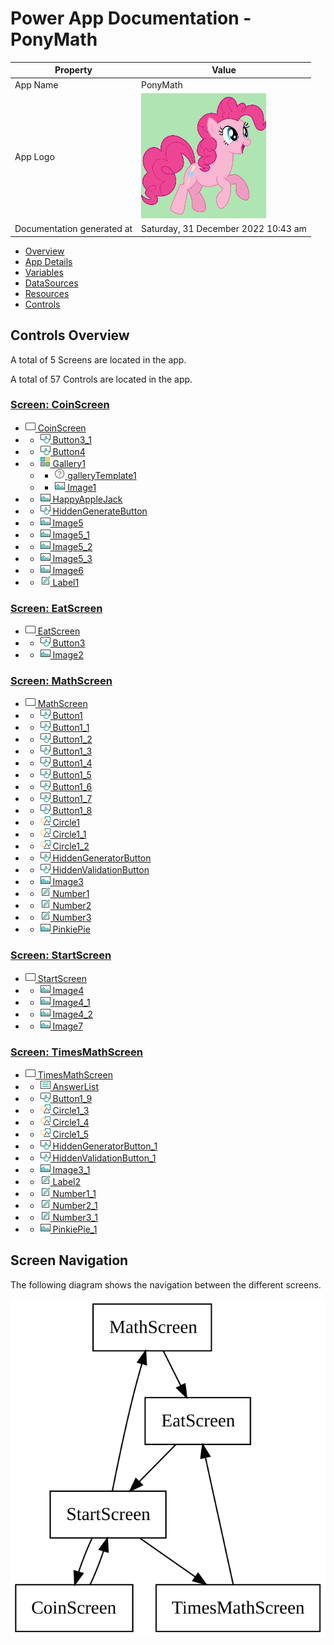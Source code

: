 ﻿# Power App Documentation \- PonyMath

| Property                   | Value                               |
| -------------------------- | ----------------------------------- |
| App Name                   | PonyMath                            |
| App Logo                   | ![App Logo](resources/appLogo.png)  |
| Documentation generated at | Saturday, 31 December 2022 10:43 am |

- [Overview](index-PonyMath.md)
- [App Details](appdetails-PonyMath.md)
- [Variables](variables-PonyMath.md)
- [DataSources](datasources-PonyMath.md)
- [Resources](resources-PonyMath.md)
- [Controls](controls-PonyMath.md)

## Controls Overview

A total of 5 Screens are located in the app.

A total of 57 Controls are located in the app.

### [Screen: CoinScreen](screen-CoinScreen-PonyMath.md)

- [![screen](resources/screen.png) CoinScreen](screen-CoinScreen-PonyMath.md)
- - [![button](resources/button.png) Button3\_1](screen-CoinScreen-PonyMath.md)
- - [![button](resources/button.png) Button4](screen-CoinScreen-PonyMath.md)
- - [![gallery](resources/gallery.png) Gallery1](screen-CoinScreen-PonyMath.md)
  - - [![galleryTemplate](resources/galleryTemplate.png) galleryTemplate1](screen-CoinScreen-PonyMath.md)
  - - [![image](resources/image.png) Image1](screen-CoinScreen-PonyMath.md)
- - [![image](resources/image.png) HappyAppleJack](screen-CoinScreen-PonyMath.md)
- - [![button](resources/button.png) HiddenGenerateButton](screen-CoinScreen-PonyMath.md)
- - [![image](resources/image.png) Image5](screen-CoinScreen-PonyMath.md)
- - [![image](resources/image.png) Image5\_1](screen-CoinScreen-PonyMath.md)
- - [![image](resources/image.png) Image5\_2](screen-CoinScreen-PonyMath.md)
- - [![image](resources/image.png) Image5\_3](screen-CoinScreen-PonyMath.md)
- - [![image](resources/image.png) Image6](screen-CoinScreen-PonyMath.md)
- - [![label](resources/label.png) Label1](screen-CoinScreen-PonyMath.md)

### [Screen: EatScreen](screen-EatScreen-PonyMath.md)

- [![screen](resources/screen.png) EatScreen](screen-EatScreen-PonyMath.md)
- - [![button](resources/button.png) Button3](screen-EatScreen-PonyMath.md)
- - [![image](resources/image.png) Image2](screen-EatScreen-PonyMath.md)

### [Screen: MathScreen](screen-MathScreen-PonyMath.md)

- [![screen](resources/screen.png) MathScreen](screen-MathScreen-PonyMath.md)
- - [![button](resources/button.png) Button1](screen-MathScreen-PonyMath.md)
- - [![button](resources/button.png) Button1\_1](screen-MathScreen-PonyMath.md)
- - [![button](resources/button.png) Button1\_2](screen-MathScreen-PonyMath.md)
- - [![button](resources/button.png) Button1\_3](screen-MathScreen-PonyMath.md)
- - [![button](resources/button.png) Button1\_4](screen-MathScreen-PonyMath.md)
- - [![button](resources/button.png) Button1\_5](screen-MathScreen-PonyMath.md)
- - [![button](resources/button.png) Button1\_6](screen-MathScreen-PonyMath.md)
- - [![button](resources/button.png) Button1\_7](screen-MathScreen-PonyMath.md)
- - [![button](resources/button.png) Button1\_8](screen-MathScreen-PonyMath.md)
- - [![circle](resources/circle.png) Circle1](screen-MathScreen-PonyMath.md)
- - [![circle](resources/circle.png) Circle1\_1](screen-MathScreen-PonyMath.md)
- - [![circle](resources/circle.png) Circle1\_2](screen-MathScreen-PonyMath.md)
- - [![button](resources/button.png) HiddenGeneratorButton](screen-MathScreen-PonyMath.md)
- - [![button](resources/button.png) HiddenValidationButton](screen-MathScreen-PonyMath.md)
- - [![image](resources/image.png) Image3](screen-MathScreen-PonyMath.md)
- - [![label](resources/label.png) Number1](screen-MathScreen-PonyMath.md)
- - [![label](resources/label.png) Number2](screen-MathScreen-PonyMath.md)
- - [![label](resources/label.png) Number3](screen-MathScreen-PonyMath.md)
- - [![image](resources/image.png) PinkiePie](screen-MathScreen-PonyMath.md)

### [Screen: StartScreen](screen-StartScreen-PonyMath.md)

- [![screen](resources/screen.png) StartScreen](screen-StartScreen-PonyMath.md)
- - [![image](resources/image.png) Image4](screen-StartScreen-PonyMath.md)
- - [![image](resources/image.png) Image4\_1](screen-StartScreen-PonyMath.md)
- - [![image](resources/image.png) Image4\_2](screen-StartScreen-PonyMath.md)
- - [![image](resources/image.png) Image7](screen-StartScreen-PonyMath.md)

### [Screen: TimesMathScreen](screen-TimesMathScreen-PonyMath.md)

- [![screen](resources/screen.png) TimesMathScreen](screen-TimesMathScreen-PonyMath.md)
- - [![listbox](resources/listbox.png) AnswerList](screen-TimesMathScreen-PonyMath.md)
- - [![button](resources/button.png) Button1\_9](screen-TimesMathScreen-PonyMath.md)
- - [![circle](resources/circle.png) Circle1\_3](screen-TimesMathScreen-PonyMath.md)
- - [![circle](resources/circle.png) Circle1\_4](screen-TimesMathScreen-PonyMath.md)
- - [![circle](resources/circle.png) Circle1\_5](screen-TimesMathScreen-PonyMath.md)
- - [![button](resources/button.png) HiddenGeneratorButton\_1](screen-TimesMathScreen-PonyMath.md)
- - [![button](resources/button.png) HiddenValidationButton\_1](screen-TimesMathScreen-PonyMath.md)
- - [![image](resources/image.png) Image3\_1](screen-TimesMathScreen-PonyMath.md)
- - [![label](resources/label.png) Label2](screen-TimesMathScreen-PonyMath.md)
- - [![label](resources/label.png) Number1\_1](screen-TimesMathScreen-PonyMath.md)
- - [![label](resources/label.png) Number2\_1](screen-TimesMathScreen-PonyMath.md)
- - [![label](resources/label.png) Number3\_1](screen-TimesMathScreen-PonyMath.md)
- - [![image](resources/image.png) PinkiePie\_1](screen-TimesMathScreen-PonyMath.md)

## Screen Navigation

The following diagram shows the navigation between the different screens.

![Screen Navigation](ScreenNavigation.svg)
